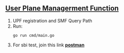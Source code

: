 ## <u> User Plane Managerment Function </u>

1. UPF registration and SMF Query Path 
2. Run:
    ```
    go run cmd/main.go
    ```
3. For sbi test, join this link [**postman**](https://app.getpostman.com/join-team?invite_code=0e108cef4305edc1654d849cb7ae4196&target_code=2ab452511741d2b0e2d60797b64c4e61)
